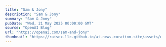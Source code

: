 ```yaml
---
title: "Sam & Jony"
description: "Sam & Jony"
summary: "Sam & Jony"
pubDate: "Wed, 21 May 2025 00:00:00 GMT"
source: "OpenAI Blog"
url: "https://openai.com/sam-and-jony"
thumbnail: "https://raisex-llc.github.io/ai-news-curation-site/assets/openai_logo.png"
---
```


